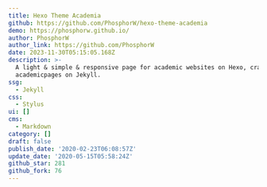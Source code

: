 ```yaml
---
title: Hexo Theme Academia
github: https://github.com/PhosphorW/hexo-theme-academia
demo: https://phosphorw.github.io/
author: PhosphorW
author_link: https://github.com/PhosphorW
date: 2023-11-30T05:15:05.168Z
description: >-
  A light & simple & responsive page for academic websites on Hexo, crafted from
  academicpages on Jekyll.
ssg:
  - Jekyll
css:
  - Stylus
ui: []
cms:
  - Markdown
category: []
draft: false
publish_date: '2020-02-23T06:08:57Z'
update_date: '2020-05-15T05:58:24Z'
github_star: 281
github_fork: 76
---
```

